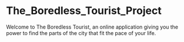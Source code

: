 # The_Boredless_Tourist_Project
Welcome to The Boredless Tourist, an online application giving you the power to find the parts of the city that fit the pace of your life.

